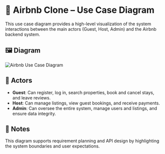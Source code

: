# 🎯 Airbnb Clone – Use Case Diagram

This use case diagram provides a high-level visualization of the system interactions between the main actors (Guest, Host, Admin) and the Airbnb backend system.

## 🖼️ Diagram

![Airbnb Use Case Diagram](./airbnb-use-case.png)

## 👥 Actors

- **Guest**: Can register, log in, search properties, book and cancel stays, and leave reviews.
- **Host**: Can manage listings, view guest bookings, and receive payments.
- **Admin**: Can oversee the entire system, manage users and listings, and ensure data integrity.

## 📌 Notes

This diagram supports requirement planning and API design by highlighting the system boundaries and user expectations.


